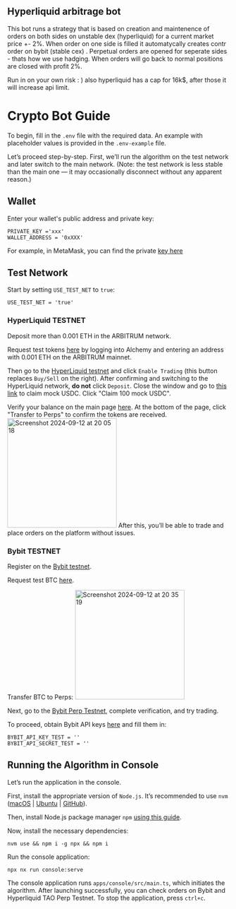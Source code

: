 ## Hyperliquid arbitrage bot

This bot runs a strategy that is based on creation and maintenence of orders on both sides on unstable dex (hyperliquid) for a current market price +- 2%. When order on one side is filled it automatycally creates contr order on bybit (stable cex) . Perpetual orders are opened for seperate sides - thats how we use hadging. When orders will go back to normal positions are closed with profit 2%.

Run in on your own risk : ) also hyperliquid has a cap for 16k$, after those it will increase api limit.  

# Crypto Bot Guide

To begin, fill in the `.env` file with the required data. An example with placeholder values is provided in the `.env-example` file.

Let’s proceed step-by-step. First, we’ll run the algorithm on the test network and later switch to the main network. (Note: the test network is less stable than the main one — it may occasionally disconnect without any apparent reason.)

## Wallet
Enter your wallet's public address and private key:
```
PRIVATE_KEY ='xxx'
WALLET_ADDRESS = '0xXXX'
```
For example, in MetaMask, you can find the private [key here](https://support.metamask.io/managing-my-wallet/secret-recovery-phrase-and-private-keys/how-to-export-an-accounts-private-key/#:~:text=On%20the%20'Account%20details'%20page,to%20display%20your%20private%20key.)

## Test Network
Start by setting `USE_TEST_NET` to `true`:
```
USE_TEST_NET = 'true'
```

### HyperLiquid TESTNET

Deposit more than 0.001 ETH in the ARBITRUM network.

Request test tokens [here](https://www.alchemy.com/faucets/arbitrum-sepolia) by logging into Alchemy and entering an address with 0.001 ETH on the ARBITRUM mainnet.

Then go to the [HyperLiquid testnet](https://app.hyperliquid-testnet.xyz/trade) and click `Enable Trading` (this button replaces `Buy/Sell` on the right). After confirming and switching to the HyperLiquid network, **do not** click `Deposit`. Close the window and go to [this link](https://app.hyperliquid-testnet.xyz/drip) to claim mock USDC. Click "Claim 100 mock USDC".

Verify your balance on the main page [here](https://app.hyperliquid-testnet.xyz/trade/TAO). At the bottom of the page, click "Transfer to Perps" to confirm the tokens are received.
<img width="248" alt="Screenshot 2024-09-12 at 20 05 18" src="https://github.com/user-attachments/assets/66ad9ef1-f191-4a90-976e-ea9a9413bf44">
After this, you’ll be able to trade and place orders on the platform without issues.

### Bybit TESTNET
Register on the [Bybit testnet](https://testnet.bybit.com/app/terms-service/information).

Request test BTC [here](https://www.bybit.com/en/help-center/article/How-to-Request-Test-Coins-on-Testnet).

Transfer BTC to Perps:
<img width="248" alt="Screenshot 2024-09-12 at 20 35 19" src="https://github.com/user-attachments/assets/594c4c2d-a44a-4199-8970-788538f46038">

Next, go to the [Bybit Perp Testnet](https://testnet.bybit.com/trade/usdt/TAOUSDT), complete verification, and try trading.

To proceed, obtain Bybit API keys [here](https://testnet.bybit.com/app/user/api-management) and fill them in:
```
BYBIT_API_KEY_TEST = ''
BYBIT_API_SECRET_TEST = ''
```

## Running the Algorithm in Console
Let’s run the application in the console.

First, install the appropriate version of `Node.js`. It’s recommended to use `nvm` ([macOS](https://formulae.brew.sh/formula/nvm) | [Ubuntu](https://tecadmin.net/how-to-install-nvm-on-ubuntu-20-04/) | [GitHub](https://github.com/nvm-sh/nvm?tab=readme-ov-file#install--update-script)).

Then, install Node.js package manager `npm` [using this guide](https://docs.npmjs.com/downloading-and-installing-node-js-and-npm).

Now, install the necessary dependencies:
```
nvm use && npm i -g npx && npm i
```

Run the console application:
```
npx nx run console:serve
```

The console application runs `apps/console/src/main.ts`, which initiates the algorithm. After launching successfully, you can check orders on Bybit and Hyperliquid TAO Perp Testnet. To stop the application, press `ctrl+c`.

